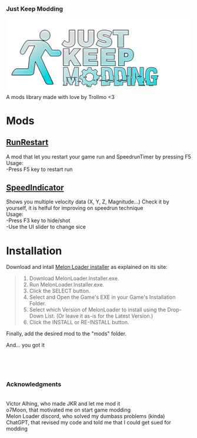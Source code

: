 ### Just Keep Modding
![](https://github.com/Olmo-Gutierrez/JKModding/blob/main/Images/Just%20Keep%20Modding%20Logo.png)
A mods library made with love by Trollmo <3
# Mods
## [RunRestart](https://github.com/Olmo-Gutierrez/JKModding/blob/main/Mods/RunRestart.dll)
A mod that let you restart your game run and SpeedrunTimer by pressing F5
<br>Usage:
<br>-Press F5 key to restart run
## [SpeedIndicator](https://github.com/Olmo-Gutierrez/JKModding/blob/main/Mods/SpeedIndicator.dll)
Shows you multiple velocity data (X, Y, Z, Magnitude...) Check it by yourself, it is helful for improving on speedrun technique
<br>Usage:
<br>-Press F3 key to hide/shot
<br>-Use the UI slider to change sice

# Installation
Download and intall [Melon Loader installer](https://melonwiki.xyz/#/README?id=automated-installation) as explained on its site:
>1. Download MelonLoader.Installer.exe.
>2. Run MelonLoader.Installer.exe.
>3. Click the SELECT button.
>4. Select and Open the Game's EXE in your Game's Installation Folder.
>5. Select which Version of MelonLoader to install using the Drop-Down List. (Or leave it as-is for the Latest Version.)
>6. Click the INSTALL or RE-INSTALL button.

Finally, add the desired mod to the "mods" folder.

And... you got it

<br><br><br>
### Acknowledgments
<br>Victor Alhing, who made JKR and let me mod it
<br>o7Moon, that motivated me on start game modding
<br>Melon Loader discord, who solved my dumbass problems (kinda)
<br>ChatGPT, that revised my code and told me that I could get sued for modding

